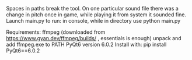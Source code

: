 Spaces in paths break the tool.
On one particular sound file there was a change in pitch once in game, while playing it from system it sounded fine.
Launch main.py to run:
in console, while in directory use 
python main.py

Requirements:
ffmpeg (downloaded from https://www.gyan.dev/ffmpeg/builds/ , essentials is enough)
unpack and add ffmpeg.exe to PATH
PyQt6 version 6.0.2
Install with:
pip install PyQt6==6.0.2